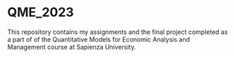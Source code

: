 # QME_2023
This repository contains my assignments and the final project completed as a part of of the Quantitative Models for Economic Analysis and Management course at Sapienza University. 

